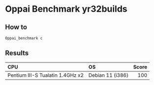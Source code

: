 # Oppai Benchmark yr32builds

## How to

```shell
Oppai_benchmark c
```

## Results

|CPU|OS|Score|
|:--|:--|--:|
|Pentium III-S Tualatin 1.4GHz x2|Debian 11 (i386)|100|
